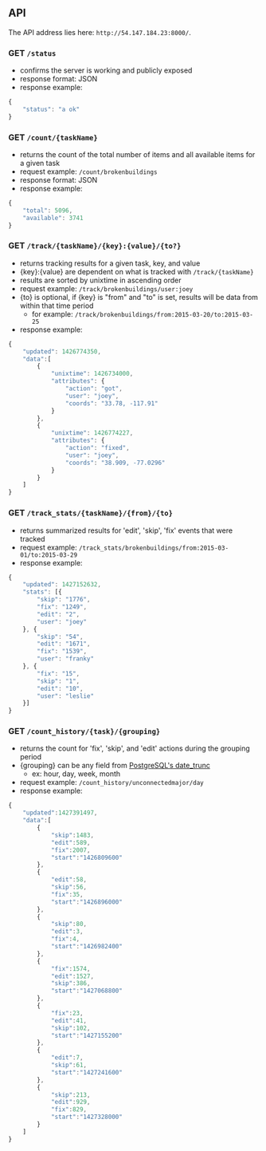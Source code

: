 API
---

The API address lies here: `http://54.147.184.23:8000/`.

### GET `/status`
- confirms the server is working and publicly exposed
- response format: JSON
- response example: 
```js
{
    "status": "a ok"
}
```

### GET `/count/{taskName}`
- returns the count of the total number of items and all available items for a given task
- request example: `/count/brokenbuildings`
- response format: JSON
- response example: 
```js
{
    "total": 5096,
    "available": 3741
}
```

### GET `/track/{taskName}/{key}:{value}/{to?}`
- returns tracking results for a given task, key, and value
- {key}:{value} are dependent on what is tracked with `/track/{taskName}`
- results are sorted by unixtime in ascending order
- request example: `/track/brokenbuildings/user:joey`
- {to} is optional, if {key} is "from" and "to" is set, results will be data from within that time period
  - for example: `/track/brokenbuildings/from:2015-03-20/to:2015-03-25`
- response example: 
```js
{
    "updated": 1426774350,
    "data":[
        {
            "unixtime": 1426734000,
            "attributes": {
                "action": "got",
                "user": "joey",
                "coords": "33.78, -117.91"
            }
        },
        {
            "unixtime": 1426774227,
            "attributes": {
                "action": "fixed",
                "user": "joey",
                "coords": "38.909, -77.0296"
            }
        }
    ]
}
```

### GET `/track_stats/{taskName}/{from}/{to}`
- returns summarized results for 'edit', 'skip', 'fix' events that were tracked
- request example: `/track_stats/brokenbuildings/from:2015-03-01/to:2015-03-29`
- response example:
```js
{
    "updated": 1427152632,
    "stats": [{
        "skip": "1776",
        "fix": "1249",
        "edit": "2",
        "user": "joey"
    }, {
        "skip": "54",
        "edit": "1671",
        "fix": "1539",
        "user": "franky"
    }, {
        "fix": "15",
        "skip": "1",
        "edit": "10",
        "user": "leslie"
    }]
}
```

### GET `/count_history/{task}/{grouping}`
- returns the count for 'fix', 'skip', and 'edit' actions during the grouping period
- {grouping} can be any field from [PostgreSQL's date_trunc](http://www.postgresql.org/docs/9.1/static/functions-datetime.html#FUNCTIONS-DATETIME-TRUNC)
    - ex: hour, day, week, month
- request example: `/count_history/unconnectedmajor/day`
- response example:
```js
{
    "updated":1427391497,
    "data":[
        {
            "skip":1483,
            "edit":589,
            "fix":2007,
            "start":"1426809600"
        },
        {
            "edit":58,
            "skip":56,
            "fix":35,
            "start":"1426896000"
        },
        {
            "skip":80,
            "edit":3,
            "fix":4,
            "start":"1426982400"
        },
        {
            "fix":1574,
            "edit":1527,
            "skip":386,
            "start":"1427068800"
        },
        {
            "fix":23,
            "edit":41,
            "skip":102,
            "start":"1427155200"
        },
        {
            "edit":7,
            "skip":61,
            "start":"1427241600"
        },
        {
            "skip":213,
            "edit":929,
            "fix":829,
            "start":"1427328000"
        }
    ]
}
```
